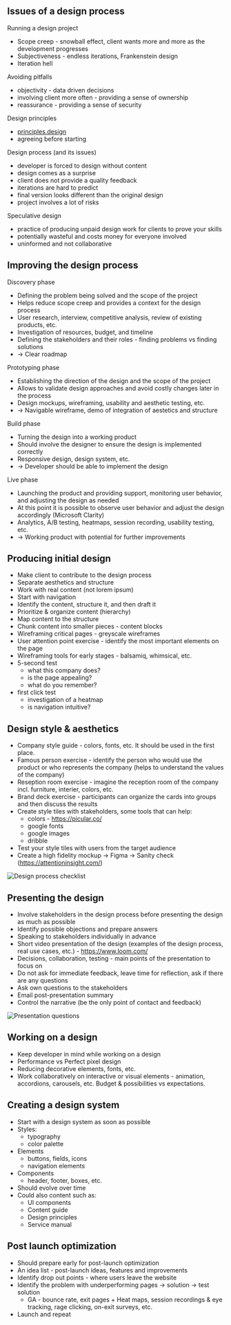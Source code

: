 ## Issues of a design process

Running a design project

- Scope creep - snowball effect, client wants more and more as the development progresses
- Subjectiveness - endless iterations, Frankenstein design
- Iteration hell

Avoiding pitfalls

- objectivity - data driven decisions
- involving client more often - providing a sense of ownership
- reassurance - providing a sense of security

Design principles

- [principles.design](https://principles.design/)
- agreeing before starting

Design process (and its issues)

- developer is forced to design without content
- design comes as a surprise
- client does not provide a quality feedback
- iterations are hard to predict
- final version looks different than the original design
- project involves a lot of risks

Speculative design

- practice of producing unpaid design work for clients to prove your skills
- potentially wasteful and costs money for everyone involved
- uninformed and not collaborative

## Improving the design process

Discovery phase

- Defining the problem being solved and the scope of the project
- Helps reduce scope creep and provides a context for the design process
- User research, interview, competitive analysis, review of existing products, etc.
- Investigation of resources, budget, and timeline
- Defining the stakeholders and their roles - finding problems vs finding solutions
- → Clear roadmap

Prototyping phase

- Establishing the direction of the design and the scope of the project
- Allows to validate design approaches and avoid costly changes later in the process
- Design mockups, wireframing, usability and aesthetic testing, etc.
- → Navigable wireframe, demo of integration of aestetics and structure

Build phase

- Turning the design into a working product
- Should involve the designer to ensure the design is implemented correctly
- Responsive design, design system, etc.
- → Developer should be able to implement the design

Live phase

- Launching the product and providing support, monitoring user behavior, and adjusting the design as needed
- At this point it is possible to observe user behavior and adjust the design accordingly (Microsoft Clarity)
- Analytics, A/B testing, heatmaps, session recording, usability testing, etc.
- → Working product with potential for further improvements

## Producing initial design

- Make client to contribute to the design process
- Separate aesthetics and structure
- Work with real content (not lorem ipsum)
- Start with navigation
- Identify the content, structure it, and then draft it
- Prioritize & organize content (hierarchy)
- Map content to the structure
- Chunk content into smaller pieces - content blocks
- Wireframing critical pages - greyscale wireframes
- User attention point exercise - identify the most important elements on the page
- Wireframing tools for early stages - balsamiq, whimsical, etc.
- 5-second test
  - what this company does?
  - is the page appealing?
  - what do you remember?
- first click test
  - investigation of a heatmap
  - is navigation intuitive?

## Design style & aesthetics

- Company style guide - colors, fonts, etc. It should be used in the first place.
- Famous person exercise - identify the person who would use the product or who represents the company (helps to understand the values of the company)
- Reseption room exercise - imagine the reception room of the company incl. furniture, interier, colors, etc.
- Brand deck exercise - participants can organize the cards into groups and then discuss the results
- Create style tiles with stakeholders, some tools that can help:
  - colors - https://picular.co/
  - google fonts
  - google images
  - dribble
- Test your style tiles with users from the target audience
- Create a high fidelity mockup → Figma → Sanity check (https://attentioninsight.com/)

![Design process checklist](./images/checklist.png)

## Presenting the design

- Involve stakeholders in the design process before presenting the design as much as possible
- Identify possible objections and prepare answers
- Speaking to stakeholders individually in advance
- Short video presentation of the design (examples of the design process, real use cases, etc.) - https://www.loom.com/
- Decisions, collaboration, testing - main points of the presentation to focus on
- Do not ask for immediate feedback, leave time for reflection, ask if there are any questions
- Ask own questions to the stakeholders
- Email post-presentation summary
- Control the narrative (be the only point of contact and feedback)

![Presentation questions](./images/questions.png)

## Working on a design

- Keep developer in mind while working on a design
- Performance vs Perfect pixel design
- Reducing decorative elements, fonts, etc.
- Work collaboratively on interactive or visual elements - animation, accordions, carousels, etc. Budget & possibilities vs expectations.

## Creating a design system

- Start with a design system as soon as possible
- Styles:
  - typography
  - color palette
- Elements
  - buttons, fields, icons
  - navigation elements
- Components
  - header, footer, boxes, etc.
- Should evolve over time
- Could also content such as:
  - UI components
  - Content guide
  - Design principles
  - Service manual

## Post launch optimization

- Should prepare early for post-launch optimization
- An idea list - post-launch ideas, features and improvements
- Identify drop out points - where users leave the website
- Identify the problem with underperforming pages → solution → test solution
  - GA - bounce rate, exit pages + Heat maps, session recordings & eye tracking, rage clicking, on-exit surveys, etc.
- Launch and repeat
